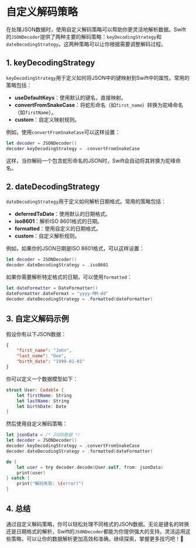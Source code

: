 ﻿# 自定义解码策略

在处理JSON数据时，使用自定义解码策略可以帮助你更灵活地解析数据。Swift的`JSONDecoder`提供了两种主要的解码策略：`keyDecodingStrategy`和`dateDecodingStrategy`。这两种策略可以让你根据需要调整解码过程。

## 1. keyDecodingStrategy

`keyDecodingStrategy`用于定义如何将JSON中的键映射到Swift中的属性。常用的策略包括：

- **useDefaultKeys**：使用默认的键名，直接映射。
- **convertFromSnakeCase**：将蛇形命名（如`first_name`）转换为驼峰命名（如`firstName`）。
- **custom**：自定义映射规则。

例如，使用`convertFromSnakeCase`可以这样设置：

```swift
let decoder = JSONDecoder()
decoder.keyDecodingStrategy = .convertFromSnakeCase
```

这样，当你解码一个包含蛇形命名的JSON时，Swift会自动将其转换为驼峰命名。

## 2. dateDecodingStrategy

`dateDecodingStrategy`用于定义如何解析日期格式。常用的策略包括：

- **deferredToDate**：使用默认的日期格式。
- **iso8601**：解析ISO 8601格式的日期。
- **formatted**：使用自定义的日期格式。
- **custom**：自定义解析规则。

例如，如果你的JSON日期是ISO 8601格式，可以这样设置：

```swift
let decoder = JSONDecoder()
decoder.dateDecodingStrategy = .iso8601
```

如果你需要解析特定格式的日期，可以使用`formatted`：

```swift
let dateFormatter = DateFormatter()
dateFormatter.dateFormat = "yyyy-MM-dd"
decoder.dateDecodingStrategy = .formatted(dateFormatter)
```

## 3. 自定义解码示例

假设你有以下JSON数据：

```json
{
    "first_name": "John",
    "last_name": "Doe",
    "birth_date": "1990-01-01"
}
```

你可以定义一个数据模型如下：

```swift
struct User: Codable {
    let firstName: String
    let lastName: String
    let birthDate: Date
}
```

然后使用自定义解码策略：

```swift
let jsonData = /* JSON数据 */
let decoder = JSONDecoder()
decoder.keyDecodingStrategy = .convertFromSnakeCase
decoder.dateDecodingStrategy = .formatted(dateFormatter)

do {
    let user = try decoder.decode(User.self, from: jsonData)
    print(user)
} catch {
    print("解码失败: \(error)")
}
```

## 4. 总结

通过自定义解码策略，你可以轻松处理不同格式的JSON数据。无论是键名的转换还是日期格式的解析，Swift的`JSONDecoder`都能为你提供强大的支持。灵活运用这些策略，可以让你的数据解析更加高效和准确。继续探索，掌握更多技巧吧！🚀